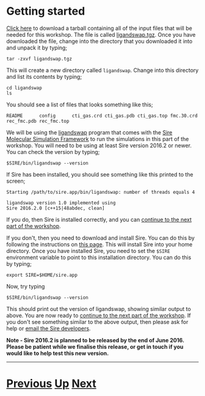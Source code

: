 # Getting started

[Click here]() to download a tarball containing all of the input files that will be needed for this workshop. The file is called [ligandswap.tgz](). Once you have downloaded the file, change into the directory that you downloaded it into and unpack it by typing;

```
tar -zxvf ligandswap.tgz
```

This will create a new directory called `ligandswap`. Change into this directory and list its contents by typing;

```
cd ligandswap
ls
```

You should see a list of files that looks something like this;

```
README      config      cti_gas.crd cti_gas.pdb cti_gas.top fmc.30.crd  rec_fmc.pdb rec_fmc.top
```

We will be using the [ligandswap](../../pages/apps/ligandswap.md) program that comes with the 
[Sire Molecular Simulation Framework](http://siremol.org) to run the simulations in this part of the 
workshop. You will need to be using at least Sire version 2016.2 or newer. You can check the 
version by typing;

```
$SIRE/bin/ligandswap --version
```

If Sire has been installed, you should see something like this printed to the screen;

```
Starting /path/to/sire.app/bin/ligandswap: number of threads equals 4

ligandswap version 1.0 implemented using
Sire 2016.2.0 [c++15|48abdec, clean]
```

If you do, then Sire is installed correctly, and you can [continue to the next part of the workshop](files.md).

If you don't, then you need to download and install Sire. You can do this by following the instructions on 
[this page](../../pages/binaries.md). This will install Sire into your home directory. Once you have installed
Sire, you need to set the `$SIRE` environment variable to point to this installation directory. You can do this
by typing;

```
export SIRE=$HOME/sire.app
```

Now, try typing

```
$SIRE/bin/ligandswap --version
```

This should print out the version of ligandswap, showing similar output to above. You are now ready to 
[continue to the next part of the workshop](files.md). If you don't see something similar to the
above output, then please ask for help or [email the Sire developers](mailto:chryswoods@gmail.com).

**Note - Sire 2016.2 is planned to be released by the end of June 2016. Please be patient while
  we finalise this release, or get in touch if you would like to help test this new version.**

***

# [Previous](README.md) [Up](README.md) [Next](files.md)
